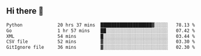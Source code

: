 ## Hi there 👋

<!--
**alihaqberdi/alihaqberdi** is a ✨ _special_ ✨ repository because its `README.md` (this file) appears on your GitHub profile.

Here are some ideas to get you started:

- 🔭 I’m currently working on ...
- 🌱 I’m currently learning ...
- 👯 I’m looking to collaborate on ...
- 🤔 I’m looking for help with ...
- 💬 Ask me about ...
- 📫 How to reach me: ...
- 😄 Pronouns: ...
- ⚡ Fun fact: ...
-->

<!--START_SECTION:waka-->

```txt
Python             20 hrs 37 mins  ███████████████████▓░░░░░   78.13 %
Go                 1 hr 57 mins    ██░░░░░░░░░░░░░░░░░░░░░░░   07.42 %
XML                54 mins         █░░░░░░░░░░░░░░░░░░░░░░░░   03.44 %
CSV file           52 mins         ▓░░░░░░░░░░░░░░░░░░░░░░░░   03.30 %
GitIgnore file     36 mins         ▓░░░░░░░░░░░░░░░░░░░░░░░░   02.30 %
```

<!--END_SECTION:waka-->
